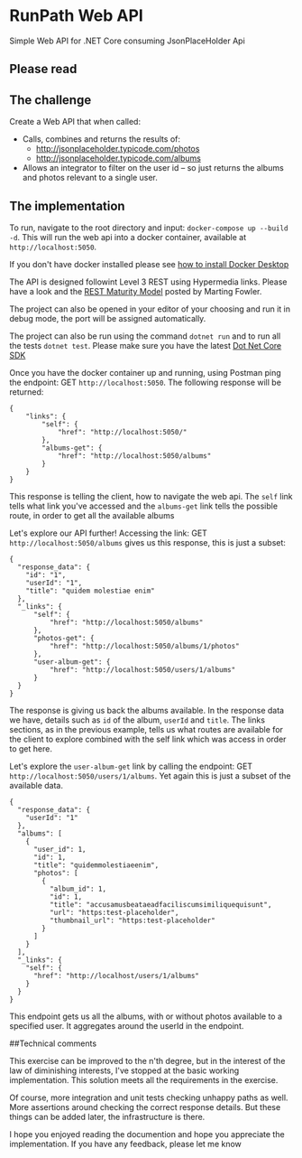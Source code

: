 # RunPath Web API
Simple Web API for .NET Core consuming JsonPlaceHolder Api

## Please read

## The challenge
Create a Web API that when called:

* Calls, combines and returns the results of:
    * http://jsonplaceholder.typicode.com/photos
    * http://jsonplaceholder.typicode.com/albums
* Allows an integrator to filter on the user id – so just returns the albums and photos relevant to a single user.

## The implementation

To run, navigate to the root directory and input: `docker-compose up --build -d`. This will run the web api into a docker container, available at `http://localhost:5050`.

If you don't have docker installed please see [how to install Docker Desktop](https://www.docker.com/products/docker-desktop)

The API is designed followint Level 3 REST using Hypermedia links. Please have a look and the [REST Maturity Model](https://martinfowler.com/articles/richardsonMaturityModel.html) posted by Marting Fowler.

The project can also be opened in your editor of your choosing and run it in debug mode, the port will be assigned automatically.

The project can also be run using the command `dotnet run` and to run all the tests `dotnet test`. Please make sure you have the latest [Dot Net Core SDK](https://dotnet.microsoft.com/download)

Once you have the docker container up and running, using Postman ping the endpoint: GET `http://localhost:5050`. The following response will be returned:

```
{
    "links": {
        "self": {
            "href": "http://localhost:5050/"
        },
        "albums-get": {
            "href": "http://localhost:5050/albums"
        }
    }
}
```

This response is telling the client, how to navigate the web api. The `self` link tells what link you've accessed and the `albums-get` link tells the possible route, in order to get all the available albums

Let's explore our API further! Accessing the link: GET `http://localhost:5050/albums` gives us this response, this is just a subset:

```
{
  "response_data": {
    "id": "1",
    "userId": "1",
    "title": "quidem molestiae enim"
  },
  "_links": {
      "self": {
          "href": "http://localhost:5050/albums"
      },
      "photos-get": {
          "href": "http://localhost:5050/albums/1/photos"
      },
      "user-album-get": {
          "href": "http://localhost:5050/users/1/albums"
      }
  }
}
```
The response is giving us back the albums available. In the response data we have, details such as `id` of the album, `userId` and `title`. The links sections, as in the previous example, tells us what routes are available for the client to explore combined with the self link which was access in order to get here.

Let's explore the `user-album-get` link by calling the endpoint: GET `http://localhost:5050/users/1/albums`. Yet again this is just a subset of the available data.

```
{
  "response_data": {
    "userId": "1"
  },
  "albums": [
    {
      "user_id": 1,
      "id": 1,
      "title": "quidemmolestiaeenim",
      "photos": [
        {
          "album_id": 1,
          "id": 1,
          "title": "accusamusbeataeadfaciliscumsimiliquequisunt",
          "url": "https:test-placeholder",
          "thumbnail_url": "https:test-placeholder"
        }
      ]
    }
  ],
  "_links": {
    "self": {
      "href": "http://localhost/users/1/albums"
    }
  }
}
```
This endpoint gets us all the albums, with or without photos available to a specified user. It aggregates around the userId in the endpoint.


##Technical comments

This exercise can be improved to the n'th degree, but in the interest of the law of diminishing interests, I've stopped at the basic  working implementation. This solution meets all the requirements in the exercise.

Of course, more integration and unit tests checking unhappy paths as well. More assertions around checking the correct response details. But these things can be added later, the infrastructure is there.

I hope you enjoyed reading the documention and hope you appreciate the implementation. If you have any feedback, please let me know


